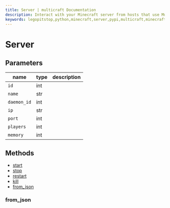 ```yaml
---
title: Server | multicraft Documentation
description: Interact with your Minecraft server from hosts that use Multicraft using Python
keywords: legopitstop,python,minecraft,server,pypi,multicraft,minecraftserver,pythonpackage
---
```


# Server

## Parameters

| name        | type | description |
| ----------- | ---- | ----------- |
| `id`        | int  |             |
| `name`      | str  |             |
| `daemon_id` | int  |             |
| `ip`        | str  |             |
| `port`      | int  |             |
| `players`   | int  |             |
| `memory`    | int  |             |

## Methods

- [start](./MulticraftAPI#start-server)
- [stop](./MulticraftAPI#stop-server)
- [restart](./MulticraftAPI#restart-server)
- [kill](./MulticraftAPI#kill-server)
- [from_json](#from_json)

### from_json
